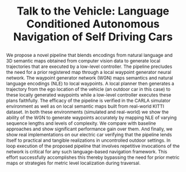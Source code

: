 ---
layout: project-page-new
title: "Talk to the Vehicle: Language Conditioned Autonomous Navigation of Self Driving Cars"
authors:
  - name: Sriram N. N.
    sup: 1
  - name: Tirth Maniar
    sup: 1
  - name: Jayaganesh Kalyanasundaram
    sup: 1
  - name: Vineet Gandhi
    sup: 1
  - name: Brojeshwar Bhowmick
    sup: 2
  - name: K. Madhava Krishna
    sup: 1
affiliations:
  - name: IIIT Hyderabad, India
    link: https://robotics.iiit.ac.in
    sup: 1
  - name: TCS Research and Innovation Labs, Kolkata, India
    link: #
    sup: 2
permalink: publications/2019/N_Talk-to-the-Vehicle
abstract: "We propose a novel pipeline that blends encodings from natural language and 3D semantic maps obtained from computer vision data to generate local trajectories that are executed by a low-level controller. The pipeline precludes the need for a prior registered map through a local waypoint generator neural network. The waypoint generator network (WGN) maps semantics and natural language encodings (NLE) to local waypoints. A local planner then generates a trajectory from the ego location of the vehicle (an outdoor car in this case) to these locally generated waypoints while a low-level controller executes these plans faithfully. The efficacy of the pipeline is verified in the CARLA simulator environment as well as on local semantic maps built from real-world KITTI dataset. In both these environments (simulated and real-world) we show the ability of the WGN to generate waypoints accurately by mapping NLE of varying sequence lengths and levels of complexity. We compare with baseline approaches and show significant performance gain over them. And finally, we show real implementations on our electric car verifying that the pipeline lends itself to practical and tangible realizations in uncontrolled outdoor settings. In loop execution of the proposed pipeline that involves repetitive invocations of the network is critical for any such language-based navigation framework. This effort successfully accomplishes this thereby bypassing the need for prior metric maps or strategies for metric level localization during traversal."
paper: https://robotics.iiit.ac.in/uploads/Main/Publications/sriram_et_al_iros19/talk_to_the_vehicle.pdf
video: https://robotics.iiit.ac.in/uploads/Main/Publications/sriram_et_al_iros19/video.mp4
# iframe: https://www.youtube.com/embed/jhjskX4FQwA

---